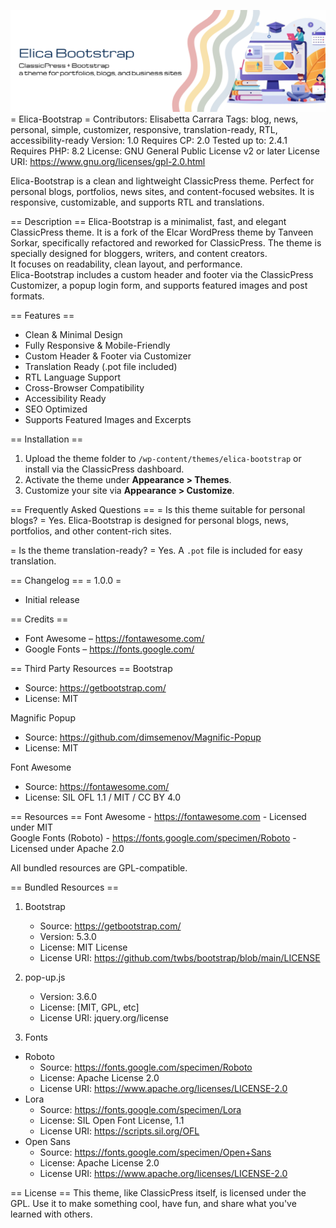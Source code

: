 ![Elica Bootstrap Banner](assets/elica-bootstrap.png)
= Elica-Bootstrap =
Contributors: Elisabetta Carrara
Tags: blog, news, personal, simple, customizer, responsive, translation-ready, RTL, accessibility-ready
Version: 1.0
Requires CP: 2.0
Tested up to: 2.4.1
Requires PHP: 8.2
License: GNU General Public License v2 or later
License URI: https://www.gnu.org/licenses/gpl-2.0.html

Elica-Bootstrap is a clean and lightweight ClassicPress theme. Perfect for personal blogs, portfolios, news sites, and content-focused websites. It is responsive, customizable, and supports RTL and translations.

== Description ==
Elica-Bootstrap is a minimalist, fast, and elegant ClassicPress theme.
It is a fork of the Elcar WordPress theme by Tanveen Sorkar, specifically refactored and reworked for ClassicPress.
The theme is specially designed for bloggers, writers, and content creators.  
It focuses on readability, clean layout, and performance.  
Elica-Bootstrap includes a custom header and footer via the ClassicPress Customizer, a popup login form, and supports featured images and post formats.

== Features ==
* Clean & Minimal Design
* Fully Responsive & Mobile-Friendly
* Custom Header & Footer via Customizer
* Translation Ready (.pot file included)
* RTL Language Support
* Cross-Browser Compatibility
* Accessibility Ready
* SEO Optimized
* Supports Featured Images and Excerpts

== Installation ==
1. Upload the theme folder to `/wp-content/themes/elica-bootstrap` or install via the ClassicPress dashboard.
2. Activate the theme under **Appearance > Themes**.
3. Customize your site via **Appearance > Customize**.

== Frequently Asked Questions ==
= Is this theme suitable for personal blogs? =
Yes. Elica-Bootstrap is designed for personal blogs, news, portfolios, and other content-rich sites.

= Is the theme translation-ready? =
Yes. A `.pot` file is included for easy translation.

== Changelog ==
= 1.0.0 =
* Initial release

== Credits ==
* Font Awesome – https://fontawesome.com/
* Google Fonts – https://fonts.google.com/

== Third Party Resources ==
Bootstrap
- Source: https://getbootstrap.com/
- License: MIT

Magnific Popup
- Source: https://github.com/dimsemenov/Magnific-Popup
- License: MIT

Font Awesome
- Source: https://fontawesome.com/
- License: SIL OFL 1.1 / MIT / CC BY 4.0

== Resources ==
Font Awesome - https://fontawesome.com - Licensed under MIT  
Google Fonts (Roboto) - https://fonts.google.com/specimen/Roboto - Licensed under Apache 2.0

All bundled resources are GPL-compatible.

== Bundled Resources ==
1. Bootstrap  
   - Source: https://getbootstrap.com/  
   - Version: 5.3.0  
   - License: MIT License  
   - License URI: https://github.com/twbs/bootstrap/blob/main/LICENSE

2. pop-up.js  
   - Version: 3.6.0  
   - License: [MIT, GPL, etc]  
   - License URI: jquery.org/license

3. Fonts  
- Roboto  
  - Source: https://fonts.google.com/specimen/Roboto  
  - License: Apache License 2.0  
  - License URI: https://www.apache.org/licenses/LICENSE-2.0  
- Lora  
  - Source: https://fonts.google.com/specimen/Lora  
  - License: SIL Open Font License, 1.1  
  - License URI: https://scripts.sil.org/OFL  
- Open Sans  
  - Source: https://fonts.google.com/specimen/Open+Sans  
  - License: Apache License 2.0  
  - License URI: https://www.apache.org/licenses/LICENSE-2.0

== License ==
This theme, like ClassicPress itself, is licensed under the GPL.
Use it to make something cool, have fun, and share what you've learned with others.
